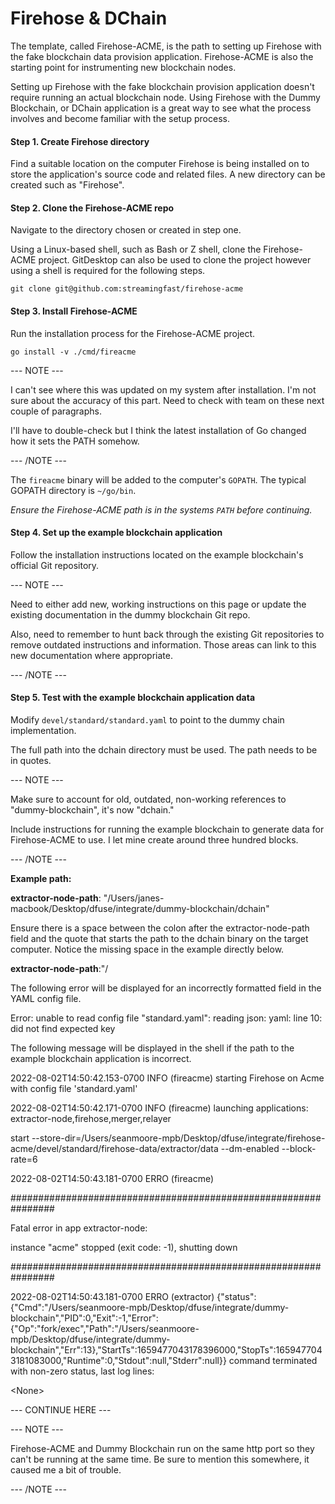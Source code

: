 # Firehose & DChain

The template, called Firehose-ACME, is the path to setting up Firehose with the fake blockchain data provision application. Firehose-ACME is also the starting point for instrumenting new blockchain nodes.

Setting up Firehose with the fake blockchain provision application doesn't require running an actual blockchain node. Using Firehose with the Dummy Blockchain, or DChain application is a great way to see what the process involves and become familiar with the setup process.

#### Step 1. Create Firehose directory

Find a suitable location on the computer Firehose is being installed on to store the application's source code and related files. A new directory can be created such as "Firehose".

#### Step 2. Clone the Firehose-ACME repo

Navigate to the directory chosen or created in step one.

Using a Linux-based shell, such as Bash or Z shell, clone the Firehose-ACME project. GitDesktop can also be used to clone the project however using a shell is required for the following steps.

```
git clone git@github.com:streamingfast/firehose-acme
```

#### Step 3. Install Firehose-ACME

Run the installation process for the Firehose-ACME project.

```
go install -v ./cmd/fireacme
```

\--- NOTE ---

I can't see where this was updated on my system after installation. I'm not sure about the accuracy of this part. Need to check with team on these next couple of paragraphs.

I'll have to double-check but I think the latest installation of Go changed how it sets the PATH somehow.

\--- /NOTE ---

The `fireacme` binary will be added to the computer's `GOPATH`. The typical GOPATH directory is `~/go/bin`.&#x20;

_Ensure the Firehose-ACME path is in the systems `PATH` before continuing._

#### Step 4. Set up the example blockchain application

Follow the installation instructions located on the example blockchain's official Git repository.

\--- NOTE ---

Need to either add new, working instructions on this page or update the existing documentation in the dummy blockchain Git repo.

Also, need to remember to hunt back through the existing Git repositories to remove outdated instructions and information. Those areas can link to this new documentation where appropriate.

\--- /NOTE ---

#### Step 5. Test with the example blockchain application data

Modify `devel/standard/standard.yaml` to point to the dummy chain implementation.&#x20;

The full path into the dchain directory must be used. The path needs to be in quotes.

\--- NOTE ---

Make sure to account for old, outdated, non-working references to "dummy-blockchain", it's now "dchain."

Include instructions for running the example blockchain to generate data for Firehose-ACME to use. I let mine create around three hundred blocks.

\--- /NOTE ---

**Example path:**

**extractor-node-path**: "/Users/janes-macbook/Desktop/dfuse/integrate/dummy-blockchain/dchain"

Ensure there is a space between the colon after the extractor-node-path field and the quote that starts the path to the dchain binary on the target computer. Notice the missing space in the example directly below. &#x20;

**extractor-node-path**:"/&#x20;

The following error will be displayed for an incorrectly formatted field in the YAML config file.&#x20;

Error: unable to read config file "standard.yaml": reading json: yaml: line 10: did not find expected key

The following message will be displayed in the shell if the path to the example blockchain application is incorrect.

2022-08-02T14:50:42.153-0700 INFO (fireacme) starting Firehose on Acme with config file 'standard.yaml'

2022-08-02T14:50:42.171-0700 INFO (fireacme) launching applications: extractor-node,firehose,merger,relayer

start --store-dir=/Users/seanmoore-mpb/Desktop/dfuse/integrate/firehose-acme/devel/standard/firehose-data/extractor/data --dm-enabled --block-rate=6

2022-08-02T14:50:43.181-0700 ERRO (fireacme)&#x20;

\################################################################

Fatal error in app extractor-node:

instance "acme" stopped (exit code: -1), shutting down

\################################################################

2022-08-02T14:50:43.181-0700 ERRO (extractor) {"status": {"Cmd":"/Users/seanmoore-mpb/Desktop/dfuse/integrate/dummy-blockchain","PID":0,"Exit":-1,"Error":{"Op":"fork/exec","Path":"/Users/seanmoore-mpb/Desktop/dfuse/integrate/dummy-blockchain","Err":13},"StartTs":1659477043178396000,"StopTs":1659477043181083000,"Runtime":0,"Stdout":null,"Stderr":null\}} command terminated with non-zero status, last log lines:

\<None>

\--- CONTINUE HERE ---

\--- NOTE ---

Firehose-ACME and Dummy Blockchain run on the same http port so they can't be running at the same time. Be sure to mention this somewhere, it caused me a bit of trouble.

\--- /NOTE ---
